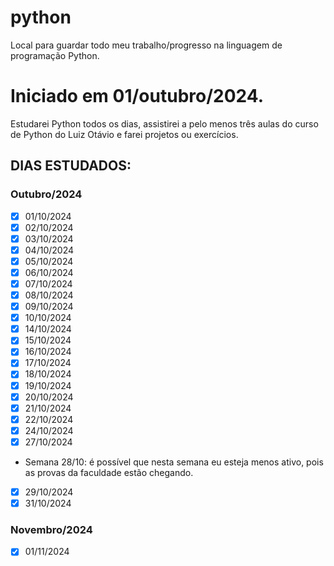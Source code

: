 # python
Local para guardar todo meu trabalho/progresso na linguagem de programação Python.

# Iniciado em 01/outubro/2024.

Estudarei Python todos os dias, assistirei a pelo menos três aulas do curso de Python do Luiz Otávio e farei projetos ou exercícios.

## DIAS ESTUDADOS:

### Outubro/2024
* [X] 01/10/2024
* [X] 02/10/2024 
* [X] 03/10/2024 
* [X] 04/10/2024
* [X] 05/10/2024
* [X] 06/10/2024
* [X] 07/10/2024
* [X] 08/10/2024
* [X] 09/10/2024
* [X] 10/10/2024
* [X] 14/10/2024
* [X] 15/10/2024
* [X] 16/10/2024
* [X] 17/10/2024
* [X] 18/10/2024
* [X] 19/10/2024
* [X] 20/10/2024
* [X] 21/10/2024
* [X] 22/10/2024
* [X] 24/10/2024
* [X] 27/10/2024
* Semana 28/10: é possível que nesta semana eu esteja menos ativo, pois as provas da faculdade estão chegando.
* [X] 29/10/2024
* [X] 31/10/2024

### Novembro/2024
* [X] 01/11/2024